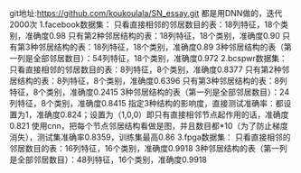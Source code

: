 git地址:https://github.com/koukoulala/SN_essay.git
都是用DNN做的，迭代2000次
1.facebook数据集：
只看直接相邻的邻居数目的表：18列特征，18个类别，准确度0.98
只有第2种邻居结构的表：18列特征，18个类别，准确度0.90
只有第3种邻居结构的表：18列特征，18个类别，准确度0.89
3种邻居结构的表（第一列是全部邻居数目）：54列特征，18个类别，准确度0.972
2.bcspwr数据集：
只看直接相邻的邻居数目的表：8列特征，8个类别，准确度0.8377
只有第2种邻居结构的表：8列特征，8个类别，准确度0.6396
只有第3种邻居结构的表：8列特征，8个类别，准确度0.2415
3种邻居结构的表（第一列是全部邻居数目）：24列特征，8个类别，准确度0.8415
指定3种结构的影响度，直接测试准确率：都设置为1，准确度0.824；设置为（1,0,0）即只有直接相邻节点起作用的话，准确度0.821
使用cnn，把每个节点邻居结构看做是图，并且数目都*10（为了防止梯度消失），测试集准确率0.8359，训练集最高0.86
3.fpga数据集：
只看直接相邻的邻居数目的表：16列特征，16个类别，准确度0.9918
3种邻居结构的表（第一列是全部邻居数目）：48列特征，16个类别，准确度0.9918